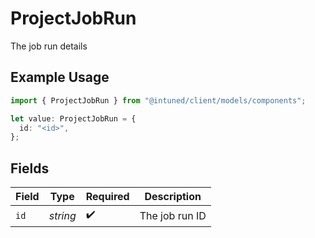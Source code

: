 # ProjectJobRun

The job run details

## Example Usage

```typescript
import { ProjectJobRun } from "@intuned/client/models/components";

let value: ProjectJobRun = {
  id: "<id>",
};
```

## Fields

| Field              | Type               | Required           | Description        |
| ------------------ | ------------------ | ------------------ | ------------------ |
| `id`               | *string*           | :heavy_check_mark: | The job run ID     |